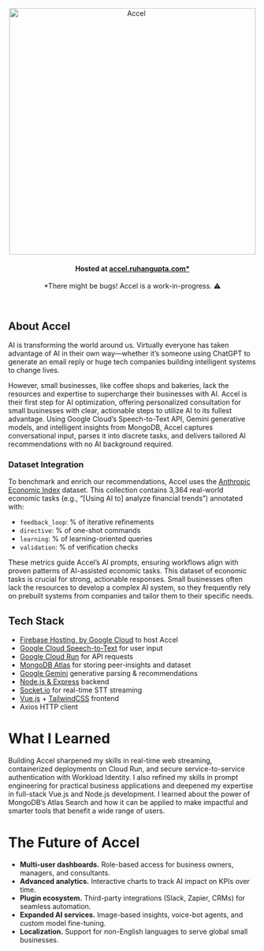 <div align="center">
  <img src="https://drive.google.com/uc?export=download&id=11pMeTxjIPw8SvSPKTzXtWXkaPZ6yXgPz" alt="Accel" width="500">
  <h4>Hosted at <a href="https://accel.ruhangupta.com">accel.ruhangupta.com*</a></h4>
  <p>*There might be bugs! Accel is a work-in-progress. ⚠️</p>
</div>
<br>

<h2>About Accel</h2>
<p>AI is transforming the world around us. Virtually everyone has taken advantage of AI in their own way—whether it’s someone using ChatGPT to generate an email reply or huge tech companies building intelligent systems to change lives.</p>
<p>However, small businesses, like coffee shops and bakeries, lack the resources and expertise to supercharge their businesses with AI. Accel is their first step for AI optimization, offering personalized consultation for small businesses with clear, actionable steps to utilize AI to its fullest advantage. Using Google Cloud’s Speech-to-Text API, Gemini generative models, and intelligent insights from MongoDB, Accel captures conversational input, parses it into discrete tasks, and delivers tailored AI recommendations with no AI background required.</p>

<h3>Dataset Integration</h3>
<p>To benchmark and enrich our recommendations, Accel uses the <a href="https://huggingface.co/datasets/Anthropic/EconomicIndex">Anthropic Economic Index</a> dataset. This collection contains 3,364 real-world economic tasks (e.g., “[Using AI to] analyze financial trends”) annotated with:</p>
<ul>
  <li><code>feedback_loop</code>: % of iterative refinements</li>
  <li><code>directive</code>: % of one-shot commands</li>
  <li><code>learning</code>: % of learning-oriented queries</li>
  <li><code>validation</code>: % of verification checks</li>
</ul>
<p>These metrics guide Accel’s AI prompts, ensuring workflows align with proven patterns of AI-assisted economic tasks. This dataset of economic tasks is crucial for strong, actionable responses. Small businesses often lack the resources to develop a complex AI system, so they frequently rely on prebuilt systems from companies and tailor them to their specific needs.</p>

<h2>Tech Stack</h2>
<ul>
  <li><a href="https://firebase.google.com/products/hosting">Firebase Hosting, by Google Cloud</a> to host Accel</li>
  <li><a href="https://cloud.google.com/speech-to-text">Google Cloud Speech-to-Text</a> for user input</li>
  <li><a href="https://cloud.google.com/run">Google Cloud Run</a> for API requests</li>
  <li><a href="https://www.mongodb.com">MongoDB Atlas</a> for storing peer-insights and dataset</li>
  <li><a href="https://gemini.google/overview">Google Gemini</a> generative parsing & recommendations</li>
  <li><a href="https://nodejs.org">Node.js & Express</a> backend</li>
  <li><a href="https://socket.io">Socket.io</a> for real-time STT streaming</li>
  <li><a href="https://vuejs.org">Vue.js</a> + <a href="https://tailwindcss.com">TailwindCSS</a> frontend</li>
  <li>Axios HTTP client</li>
</ul>

<h1>What I Learned</h1>
<p>Building Accel sharpened my skills in real-time web streaming, containerized deployments on Cloud Run, and secure service-to-service authentication with Workload Identity. I also refined my skills in prompt engineering for practical business applications and deepened my expertise in full-stack Vue.js and Node.js development. I learned about the power of MongoDB’s Atlas Search and how it can be applied to make impactful and smarter tools that benefit a wide range of users.</p>

<h1>The Future of Accel</h1>
<ul>
  <li><b>Multi-user dashboards.</b> Role-based access for business owners, managers, and consultants.</li>
  <li><b>Advanced analytics.</b> Interactive charts to track AI impact on KPIs over time.</li>
  <li><b>Plugin ecosystem.</b> Third-party integrations (Slack, Zapier, CRMs) for seamless automation.</li>
  <li><b>Expanded AI services.</b> Image-based insights, voice-bot agents, and custom model fine-tuning.</li>
  <li><b>Localization.</b> Support for non-English languages to serve global small businesses.</li>
</ul>
